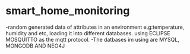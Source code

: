 # smart_home_monitoring
  -random generated data of attributes in an environment e.g:temperature, humidity and etc, loading it ìnto different databases. using ECLIPSE MOSQUITTO as the mqtt protocol.
  -The datbases im using are MYSQL, MONGODB AND NEO4J
